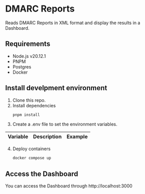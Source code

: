 # DMARC Reports

Reads DMARC Reports in XML format and display the results in a Dashboard.

## Requirements

- Node.js v20.12.1
- PNPM
- Postgres
- Docker

## Install develpment environment

1. Clone this repo.
2. Install dependencies
   ```bash
   pnpm install
   ```
3. Create a .env file to set the environment variables.

| Variable | Description | Example |
| -------- | ----------- | ------- |

4. Deploy containers
   ```bash
   docker compose up
   ```

## Access the Dashboard

You can access the Dashboard through http://localhost:3000
